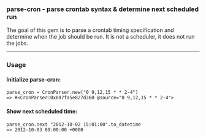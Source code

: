 ### parse-cron - parse crontab syntax & determine next scheduled run

The goal of this gem is to parse a crontab timing specification and determine when the
job should be run. It is not a scheduler, it does not run the jobs.

----------------------------------------------------------------------------------

### Usage

#### Initialize parse-cron:
    parse_cron = CronParser.new("0 9,12,15 * * 2-4")
    => #<CronParser:0x007fa5e827d360 @source="0 9,12,15 * * 2-4">


#### Show next scheduled time:
    parse_cron.next "2012-10-02 15:01:00".to_datetime
    => 2012-10-03 09:00:00 +0000
